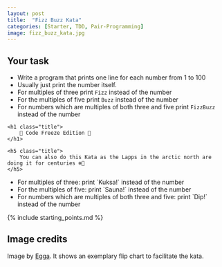 ```yaml
---
layout: post
title:  "Fizz Buzz Kata"
categories: [Starter, TDD, Pair-Programming]
image: fizz_buzz_kata.jpg
---
```


## Your task
* Write a program that prints one line for each number from 1 to 100
* Usually just print the number itself.
* For multiples of three print `Fizz` instead of the number
* For the multiples of five print `Buzz` instead of the number
* For numbers which are multiples of both three and five print `FizzBuzz`
  instead of the number

<div class="notification is-primary is-medium">

    <h1 class="title">
        🥶 Code Freeze Edition 🥶
    </h1>

    <h5 class="title">
        You can also do this Kata as the Lapps in the arctic north are doing it for centuries ❄️🦌
    </h5>

<ul>
<li>For multiples of three: print `Kuksa!` instead of the number</li>
<li>For the multiples of five: print `Sauna!` instead of the number</li>
<li>For numbers which are multiples of both three and five: print `Dip!` instead of the number</li>
</ul>

</div>

{% include starting_points.md %}

## Image credits

Image by [Egga](https://github.com/eggstrema). It shows an exemplary flip chart to facilitate the kata.
